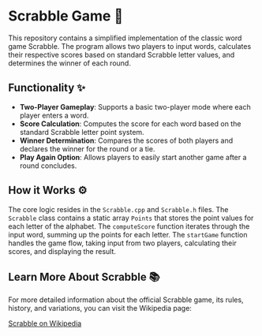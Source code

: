 # Scrabble Game 🎲

This repository contains a simplified implementation of the classic word game Scrabble. The program allows two players to input words, calculates their respective scores based on standard Scrabble letter values, and determines the winner of each round.

## Functionality ✨

- **Two-Player Gameplay**: Supports a basic two-player mode where each player enters a word.
- **Score Calculation**: Computes the score for each word based on the standard Scrabble letter point system.
- **Winner Determination**: Compares the scores of both players and declares the winner for the round or a tie.
- **Play Again Option**: Allows players to easily start another game after a round concludes.

## How it Works ⚙️

The core logic resides in the `Scrabble.cpp` and `Scrabble.h` files. The `Scrabble` class contains a static array `Points` that stores the point values for each letter of the alphabet. The `computeScore` function iterates through the input word, summing up the points for each letter. The `startGame` function handles the game flow, taking input from two players, calculating their scores, and displaying the result.

## Learn More About Scrabble 📚

For more detailed information about the official Scrabble game, its rules, history, and variations, you can visit the Wikipedia page:

[Scrabble on Wikipedia](https://en.wikipedia.org/wiki/Scrabble)


